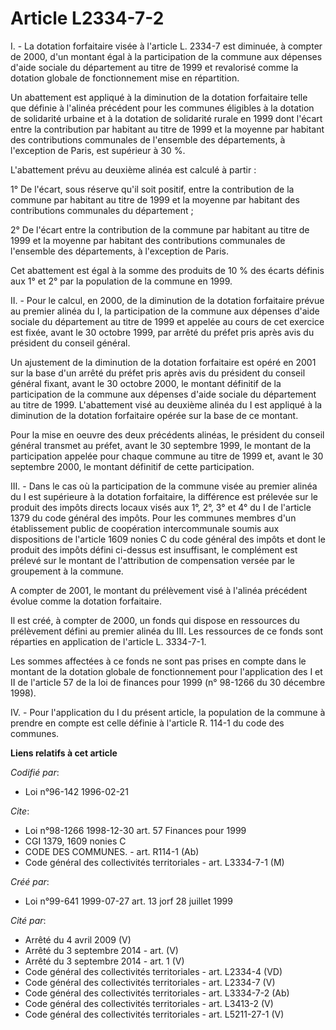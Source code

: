 # Article L2334-7-2

I. - La dotation forfaitaire visée à l'article L. 2334-7 est diminuée, à compter de 2000, d'un montant égal à la
participation de la commune aux dépenses d'aide sociale du département au titre de 1999 et revalorisé comme la dotation
globale de fonctionnement mise en répartition.

Un abattement est appliqué à la diminution de la dotation forfaitaire telle que définie à l'alinéa précédent pour les
communes éligibles à la dotation de solidarité urbaine et à la dotation de solidarité rurale en 1999 dont l'écart entre la
contribution par habitant au titre de 1999 et la moyenne par habitant des contributions communales de l'ensemble des
départements, à l'exception de Paris, est supérieur à 30 %.

L'abattement prévu au deuxième alinéa est calculé à partir :

1° De l'écart, sous réserve qu'il soit positif, entre la contribution de la commune par habitant au titre de 1999 et la
moyenne par habitant des contributions communales du département ;

2° De l'écart entre la contribution de la commune par habitant au titre de 1999 et la moyenne par habitant des contributions
communales de l'ensemble des départements, à l'exception de Paris.

Cet abattement est égal à la somme des produits de 10 % des écarts définis aux 1° et 2° par la population de la commune en
1999.

II. - Pour le calcul, en 2000, de la diminution de la dotation forfaitaire prévue au premier alinéa du I, la participation de
la commune aux dépenses d'aide sociale du département au titre de 1999 et appelée au cours de cet exercice est fixée, avant
le 30 octobre 1999, par arrêté du préfet pris après avis du président du conseil général.

Un ajustement de la diminution de la dotation forfaitaire est opéré en 2001 sur la base d'un arrêté du préfet pris après avis
du président du conseil général fixant, avant le 30 octobre 2000, le montant définitif de la participation de la commune aux
dépenses d'aide sociale du département au titre de 1999. L'abattement visé au deuxième alinéa du I est appliqué à la
diminution de la dotation forfaitaire opérée sur la base de ce montant.

Pour la mise en oeuvre des deux précédents alinéas, le président du conseil général transmet au préfet, avant le 30 septembre
1999, le montant de la participation appelée pour chaque commune au titre de 1999 et, avant le 30 septembre 2000, le montant
définitif de cette participation.

III. - Dans le cas où la participation de la commune visée au premier alinéa du I est supérieure à la dotation forfaitaire,
la différence est prélevée sur le produit des impôts directs locaux visés aux 1°, 2°, 3° et 4° du I de l'article 1379 du code
général des impôts. Pour les communes membres d'un établissement public de coopération intercommunale soumis aux dispositions
de l'article 1609 nonies C du code général des impôts et dont le produit des impôts défini ci-dessus est insuffisant, le
complément est prélevé sur le montant de l'attribution de compensation versée par le groupement à la commune.

A compter de 2001, le montant du prélèvement visé à l'alinéa précédent évolue comme la dotation forfaitaire.

Il est créé, à compter de 2000, un fonds qui dispose en ressources du prélèvement défini au premier alinéa du III. Les
ressources de ce fonds sont réparties en application de l'article L. 3334-7-1.

Les sommes affectées à ce fonds ne sont pas prises en compte dans le montant de la dotation globale de fonctionnement pour
l'application des I et II de l'article 57 de la loi de finances pour 1999 (n° 98-1266 du 30 décembre 1998).

IV. - Pour l'application du I du présent article, la population de la commune à prendre en compte est celle définie à
l'article R. 114-1 du code des communes.

**Liens relatifs à cet article**

_Codifié par_:

  - Loi n°96-142 1996-02-21

_Cite_:

  - Loi n°98-1266 1998-12-30 art. 57 Finances pour 1999
  - CGI 1379, 1609 nonies C
  - CODE DES COMMUNES. - art. R114-1 (Ab)
  - Code général des collectivités territoriales - art. L3334-7-1 (M)

_Créé par_:

  - Loi n°99-641 1999-07-27 art. 13 jorf 28 juillet 1999

_Cité par_:

  - Arrêté du 4 avril 2009 (V)
  - Arrêté du 3 septembre 2014 - art. (V)
  - Arrêté du 3 septembre 2014 - art. 1 (V)
  - Code général des collectivités territoriales - art. L2334-4 (VD)
  - Code général des collectivités territoriales - art. L2334-7 (V)
  - Code général des collectivités territoriales - art. L3334-7-2 (Ab)
  - Code général des collectivités territoriales - art. L3413-2 (V)
  - Code général des collectivités territoriales - art. L5211-27-1 (V)
